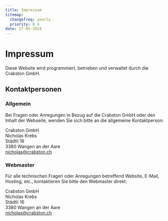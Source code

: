 ```yaml
---
title: Impressum
sitemap:
  changefreq: yearly
  priority: 0.4
date: 27-05-2024
---
```


# Impressum
Diese Website wird programmiert, betrieben und verwaltet durch die Crabston GmbH.

## Kontaktpersonen
### Allgemein
Bei Fragen oder Anregungen in Bezug auf die Crabston GmbH oder den Inhalt der Webseite, wenden Sie sich bitte an die allgemeine Kontaktperson:

Crabston GmbH <br />
Nicholas Krebs <br />
Städtli 16 <br />
3380 Wangen an der Aare <br />
[nicholas@crabston.ch](mailto:nicholas@crabston.ch) <br />

### Webmaster
Für alle technischen Fragen oder Anregungen betreffend Website, E-Mail, Hosting, etc., kontaktieren Sie bitte den Webmaster direkt:

Crabston GmbH <br />
Nicholas Krebs <br />
Städtli 16 <br />
3380 Wangen an der Aare <br />
[nicholas@crabston.ch](mailto:nicholas@crabston.ch) <br />
